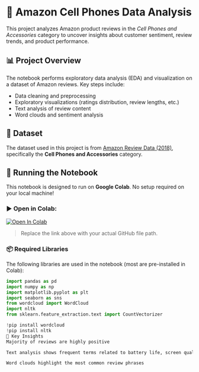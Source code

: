 # 📱 Amazon Cell Phones Data Analysis

This project analyzes Amazon product reviews in the *Cell Phones and Accessories* category to uncover insights about customer sentiment, review trends, and product performance.

## 📊 Project Overview

The notebook performs exploratory data analysis (EDA) and visualization on a dataset of Amazon reviews. Key steps include:

- Data cleaning and preprocessing
- Exploratory visualizations (ratings distribution, review lengths, etc.)
- Text analysis of review content
- Word clouds and sentiment analysis

## 📁 Dataset

The dataset used in this project is from [Amazon Review Data (2018)](https://nijianmo.github.io/amazon/index.html), specifically the **Cell Phones and Accessories** category.

## 🚀 Running the Notebook

This notebook is designed to run on **Google Colab**. No setup required on your local machine!

### ▶️ Open in Colab:

[![Open In Colab](https://colab.research.google.com/assets/colab-badge.svg)](https://colab.research.google.com/github/yourusername/your-repo-name/blob/main/AmazonCellPhones_DataAnalysis.ipynb)

> Replace the link above with your actual GitHub file path.

### 📦 Required Libraries

The following libraries are used in the notebook (most are pre-installed in Colab):

```python
import pandas as pd
import numpy as np
import matplotlib.pyplot as plt
import seaborn as sns
from wordcloud import WordCloud
import nltk
from sklearn.feature_extraction.text import CountVectorizer

!pip install wordcloud
!pip install nltk
🧠 Key Insights
Majority of reviews are highly positive

Text analysis shows frequent terms related to battery life, screen quality, and delivery

Word clouds highlight the most common review phrases
